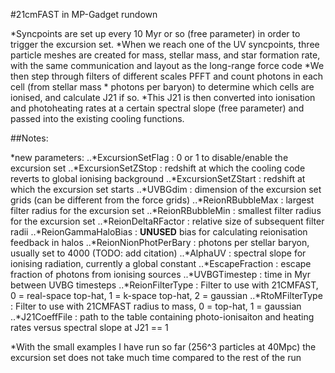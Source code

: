 
#21cmFAST in MP-Gadget rundown

*Syncpoints are set up every 10 Myr or so (free parameter) in order to trigger the excursion set.
*When we reach one of the UV syncpoints, three particle meshes are created for mass, stellar mass, and star formation rate, with the same communication and layout as the long-range force code
*We then step through filters of different scales PFFT and count photons in each cell (from stellar mass * photons per baryon) to determine which cells are ionised, and calculate J21 if so.
*This J21 is then converted into ionisation and photoheating rates at a certain spectral slope (free parameter) and passed into the existing cooling functions.


##Notes:

*new parameters:
..*ExcursionSetFlag : 0 or 1 to disable/enable the excursion set
..*ExcursionSetZStop : redshift at which the cooling code reverts to global ionising background
..*ExcursionSetZStart : redshift at which the excursion set starts
..*UVBGdim : dimension of the excursion set grids (can be different from the force grids)
..*ReionRBubbleMax : largest filter radius for the excursion set
..*ReionRBubbleMin : smallest filter radius for the excursion set
..*ReionDeltaRFactor : relative size of subsequent filter radii
..*ReionGammaHaloBias : **UNUSED** bias for calculating reionisation feedback in halos
..*ReionNionPhotPerBary : photons per stellar baryon, usually set to 4000 (TODO: add citation)
..*AlphaUV : spectral slope for ionising radiation, currently a global constant
..*EscapeFraction : escape fraction of photons from ionising sources
..*UVBGTimestep : time in Myr between UVBG timesteps
..*ReionFilterType : Filter to use with 21CMFAST, 0 = real-space top-hat, 1 = k-space top-hat, 2 = gaussian
..*RtoMFilterType : Filter to use with 21CMFAST radius to mass, 0 = top-hat, 1 = gaussian
..*J21CoeffFile : path to the table containing photo-ionisaiton and heating rates versus spectral slope at J21 == 1

*With the small examples I have run so far (256^3 particles at 40Mpc) the excursion set does not take much time compared to the rest of the run

